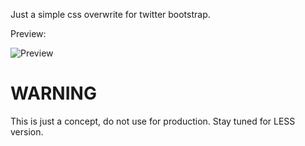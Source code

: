 Just a simple css overwrite for twitter bootstrap.

Preview:


![Preview](http://i.imgur.com/xq67E65.png)


WARNING
=======

This is just a concept, do not use for production. Stay tuned for LESS version.

